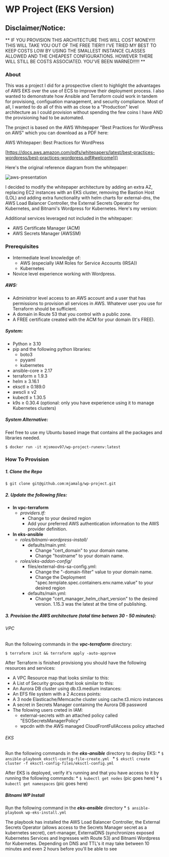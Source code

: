 # WP Project (EKS Version)

## Disclaimer/Notice:
** IF YOU PROVISION THIS ARCHITECTURE THIS WILL COST MONEY!!! THIS WILL TAKE YOU OUT OF THE FREE TIER!!! I'VE TRIED MY BEST TO KEEP COSTS LOW BY USING THE SMALLEST INSTANCE CLASSES ALLOWED AND THE CHEAPEST CONFIGURATIONS. HOWEVER THERE WILL STILL BE COSTS ASSOCIATED. YOU'VE BEEN WARNED!!!!! **

### About
This was a project I did for a prospective client to highlight the advantages of AWS EKS over the use of ECS to improve their deployment process. I also wanted to demonstrate how Ansible and Terraform could work in tandem for provisiong, configuation management, and security compliance. Most of all, I wanted to do all of this with as close to a "Production" level architecture as I could provision without spending the few coins I have AND the provisioning had to be automated.

The project is based on the AWS Whitepaper "Best Practices for WordPress on AWS" which you can download as a PDF here:

AWS Whitepaper: Best Practices for WordPress

[https://docs.aws.amazon.com/pdfs/whitepapers/latest/best-practices-wordpress/best-practices-wordpress.pdf#welcome]()

Here's the original reference diagram from the whitepaper:

![aws-presentation](https://github.com/user-attachments/assets/a4aac926-36ca-47a2-b578-1eb87f485214)

I decided to modify the whitepaper architecture by adding an extra AZ, replacing EC2 instances with an EKS cluster, removing the Bastion Host (LOL) and adding extra functionality with helm charts for external-dns, the AWS Load Balancer Controller, the External Secrets Operator for Kubernetes, and Bitnami's Wordpress for Kubernetes. Here's my version:

Additional services leveraged not included in the whitepaper:
* AWS Certificate Manager (ACM)
* AWS Secrets Manager (AWSSM)

### Prerequisites
- Intermediate level knowledge of: 
    - AWS (especially IAM Roles for Service Accounts (IRSA))
    - Kubernetes
- Novice level experience working with Wordpress.
    
##### **AWS:**
* Administror level access to an AWS account and a user that has permissions to provision all services in AWS. Whatever user you use for Terraform should be sufficient.
* A domain in Route 53 that you control with a public zone.
* A FREE certificate created with the ACM for your domain (It's FREE).

##### **System:**
* Python ≥ 3.10  
* pip and the following python libraries:
    * boto3
    * pyyaml
    * kubernetes
* ansible-core ≥  2.17
* terraform ≥ 1.9.3
* helm ≥ 3.16.1
* eksctl ≥ 0.189.0
* awscli ≥ v2
* kubectl ≥ 1.30.5
* k9s  ≥ 0.30.4 (optional: only you have experience using it to manage Kubernetes clusters)

##### **System Alternative:**
Feel free to use my Ubuntu based image that contains all the packages and libraries needed. 
```
$ docker run -it mjsmoov97/wp-project-runenv:latest 
```
### How To Provision 
##### 1. Clone the Repo
```
$ git clone git@github.com:mjamalg/wp-project.git
```
##### 2.  Update the following files:
- **In vpc-terraform**
    - _providers.tf:_
        - Change to your desired region  
        - Add your preferred AWS authentication information to the AWS provider definition.
- **In eks-ansible**
    - _roles/bitnami-wordpress-install/_
        - defaults/main.yml:
            - Change "cert_domain" to your domain name.
            - Change "hostname" to your domain name.
    - _roles/eks-addon-config/_
        - files/external-dns-sa-config.yml:
            - Change the "-domain-filter" value to your domain name.
            - Change the Deployment "spec.template.spec.containers.env.name.value" to your desired region
        - defaults/main.yml:
            - Change "cert_manager_helm_chart_version" to the desired version. 1.15.3 was the latest at the time of publishing.
  
##### 3. Provision the AWS architecture (total time betwen 30 - 50 minutes):
###### VPC
Run the following commands in the _**vpc-terraform**_ directory:
```
$ terraform init && terraform apply -auto-approve
```
After Terraform is finished provisiong you should have the following resources and services:
- A VPC Resource map that looks similar to this:
- A List of Security groups that look similar to this:
- An Aurora DB cluster using db.t3.medium instances:
- An EFS file system with a 2 Access points:
- A 3 node Elasticache/Memcache cluster using cache.t3.micro instances
- A secret in Secrets Manager containing the Aurora DB password
- The folowing users creted in IAM:
    - external-secrets with an attached policy called "ESOSecretsManagerPolicy"
    - wpcdn with the AWS managed CloudFrontFullAccess policy attached

###### EKS
Run the following commands in the _**eks-ansible**_ directory to deploy EKS:
    * ```$ ansible-playbook eksctl-config-file-create.yml
    ```
     * ``` $ eksctl create cluster -f eksctl-config-files/eksctl-config.yml
    ```

After EKS is deployed, verify it's running and that you have access to it by running the following commands:
    * ``` $ kubectl get nodes
    ```
(pic goes here)
    * ``` $ kubectl get namespaces
    ```
(pic goes here)
    
##### Bitnami WP Install
Run the following command in the _**eks-ansible**_ directory
    * ```$ ansible-playbook wp-eks-install.yml
    ```

The playbook has installed the AWS Load Balancer Controller, the External Secrets Operator (allows access to the Secrets Manager secret as a kubernetes secret),  cert-manager, ExternalDNS (synchronizes exposed Kubernetes Services and Ingresses with Route 53)
 and Bitnami Wordpress for Kubernetes.  Depending on DNS and TTL's it may take between 10 minutes and even 2 hours before you'll be able to see 
 






